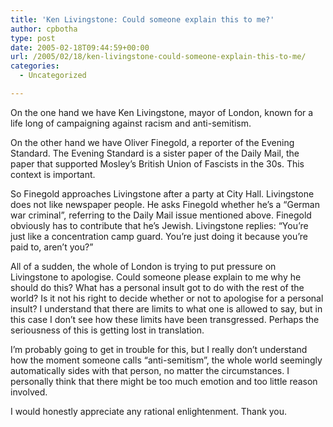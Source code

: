 ```yaml
---
title: 'Ken Livingstone: Could someone explain this to me?'
author: cpbotha
type: post
date: 2005-02-18T09:44:59+00:00
url: /2005/02/18/ken-livingstone-could-someone-explain-this-to-me/
categories:
  - Uncategorized

---
```

On the one hand we have Ken Livingstone, mayor of London, known for a life long of campaigning against racism and anti-semitism.

On the other hand we have Oliver Finegold, a reporter of the Evening Standard. The Evening Standard is a sister paper of the Daily Mail, the paper that supported Mosley&#8217;s British Union of Fascists in the 30s. This context is important.

So Finegold approaches Livingstone after a party at City Hall. Livingstone does not like newspaper people. He asks Finegold whether he&#8217;s a &#8220;German war criminal&#8221;, referring to the Daily Mail issue mentioned above. Finegold obviously has to contribute that he&#8217;s Jewish. Livingstone replies: &#8220;You&#8217;re just like a concentration camp guard. You&#8217;re just doing it because you&#8217;re paid to, aren&#8217;t you?&#8221;

All of a sudden, the whole of London is trying to put pressure on Livingstone to apologise. Could someone please explain to me why he should do this? What has a personal insult got to do with the rest of the world? Is it not his right to decide whether or not to apologise for a personal insult? I understand that there are limits to what one is allowed to say, but in this case I don&#8217;t see how these limits have been transgressed. Perhaps the seriousness of this is getting lost in translation.

I&#8217;m probably going to get in trouble for this, but I really don&#8217;t understand how the moment someone calls &#8220;anti-semitism&#8221;, the whole world seemingly automatically sides with that person, no matter the circumstances. I personally think that there might be too much emotion and too little reason involved.

I would honestly appreciate any rational enlightenment. Thank you.

